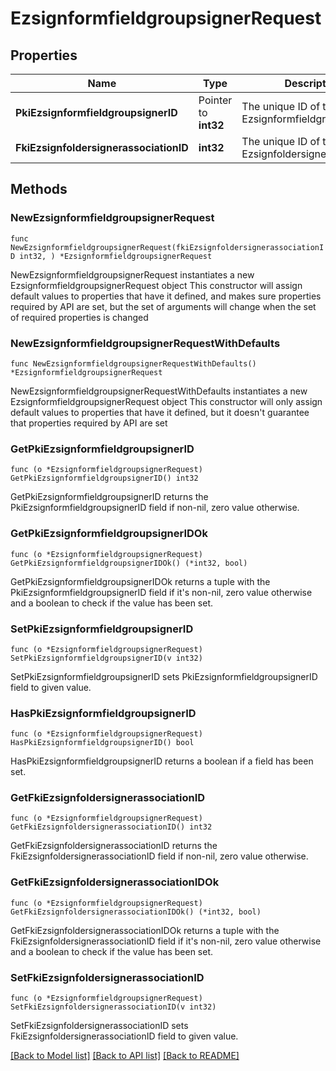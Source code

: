 # EzsignformfieldgroupsignerRequest

## Properties

Name | Type | Description | Notes
------------ | ------------- | ------------- | -------------
**PkiEzsignformfieldgroupsignerID** | Pointer to **int32** | The unique ID of the Ezsignformfieldgroupsigner | [optional] 
**FkiEzsignfoldersignerassociationID** | **int32** | The unique ID of the Ezsignfoldersignerassociation | 

## Methods

### NewEzsignformfieldgroupsignerRequest

`func NewEzsignformfieldgroupsignerRequest(fkiEzsignfoldersignerassociationID int32, ) *EzsignformfieldgroupsignerRequest`

NewEzsignformfieldgroupsignerRequest instantiates a new EzsignformfieldgroupsignerRequest object
This constructor will assign default values to properties that have it defined,
and makes sure properties required by API are set, but the set of arguments
will change when the set of required properties is changed

### NewEzsignformfieldgroupsignerRequestWithDefaults

`func NewEzsignformfieldgroupsignerRequestWithDefaults() *EzsignformfieldgroupsignerRequest`

NewEzsignformfieldgroupsignerRequestWithDefaults instantiates a new EzsignformfieldgroupsignerRequest object
This constructor will only assign default values to properties that have it defined,
but it doesn't guarantee that properties required by API are set

### GetPkiEzsignformfieldgroupsignerID

`func (o *EzsignformfieldgroupsignerRequest) GetPkiEzsignformfieldgroupsignerID() int32`

GetPkiEzsignformfieldgroupsignerID returns the PkiEzsignformfieldgroupsignerID field if non-nil, zero value otherwise.

### GetPkiEzsignformfieldgroupsignerIDOk

`func (o *EzsignformfieldgroupsignerRequest) GetPkiEzsignformfieldgroupsignerIDOk() (*int32, bool)`

GetPkiEzsignformfieldgroupsignerIDOk returns a tuple with the PkiEzsignformfieldgroupsignerID field if it's non-nil, zero value otherwise
and a boolean to check if the value has been set.

### SetPkiEzsignformfieldgroupsignerID

`func (o *EzsignformfieldgroupsignerRequest) SetPkiEzsignformfieldgroupsignerID(v int32)`

SetPkiEzsignformfieldgroupsignerID sets PkiEzsignformfieldgroupsignerID field to given value.

### HasPkiEzsignformfieldgroupsignerID

`func (o *EzsignformfieldgroupsignerRequest) HasPkiEzsignformfieldgroupsignerID() bool`

HasPkiEzsignformfieldgroupsignerID returns a boolean if a field has been set.

### GetFkiEzsignfoldersignerassociationID

`func (o *EzsignformfieldgroupsignerRequest) GetFkiEzsignfoldersignerassociationID() int32`

GetFkiEzsignfoldersignerassociationID returns the FkiEzsignfoldersignerassociationID field if non-nil, zero value otherwise.

### GetFkiEzsignfoldersignerassociationIDOk

`func (o *EzsignformfieldgroupsignerRequest) GetFkiEzsignfoldersignerassociationIDOk() (*int32, bool)`

GetFkiEzsignfoldersignerassociationIDOk returns a tuple with the FkiEzsignfoldersignerassociationID field if it's non-nil, zero value otherwise
and a boolean to check if the value has been set.

### SetFkiEzsignfoldersignerassociationID

`func (o *EzsignformfieldgroupsignerRequest) SetFkiEzsignfoldersignerassociationID(v int32)`

SetFkiEzsignfoldersignerassociationID sets FkiEzsignfoldersignerassociationID field to given value.



[[Back to Model list]](../README.md#documentation-for-models) [[Back to API list]](../README.md#documentation-for-api-endpoints) [[Back to README]](../README.md)


